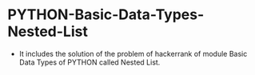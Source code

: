 # PYTHON-Basic-Data-Types-Nested-List
- It includes the solution of the problem of hackerrank of module Basic Data Types of PYTHON called Nested List.
